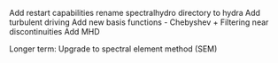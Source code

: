 Add restart capabilities
rename spectralhydro directory to hydra
Add turbulent driving
Add new basis functions
    - Chebyshev + Filtering near discontinuities
Add MHD


Longer term:
Upgrade to spectral element method (SEM)